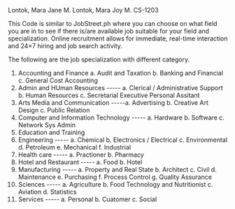 Lontok, Mara Jane M.
Lontok, Mara Joy M.
CS-1203

  This Code is similar to JobStreet.ph where you can choose on what field you are in to see if there is/are available job suitable for your field and specialization. Online recruitment allows for immediate, real-time interaction and 24×7 hiring and job search activity.
  
 The following are the job specialization with different category.
 1. Accounting and Finance        a. Audit and Taxation       b. Banking and Financial        c. General Cost Accounting
 2. Admin and HUman Resources
   ----- a. Clerical / Administrative Support
    b. Human Resources
    c. Secretarial Executive Personal Assitant
 3. Arts Media and Communication
    -----a. Advertising
    b. Creative Art Design
    c. Public Relation
 4. Computer and Information Technology
   ----- a. Hardware
    b. Software
    c. Network Sys Admin
 5. Education and Training
 6. Engineering
   ----- a. Chemical
    b. Electronics / Electrical
    c. Environmental 
    d. Petroleum
    e. Mechanical
    f. Industrial
 7. Health care
     ----- a. Practioner
      b. Pharmacy
 8. Hotel and Restaurant
     ----- a. Food 
      b. Hotel
 9. Manufacturing
     ----- a. Property and Real State
      b. Architect
      c. Civil
      d. Maintenance
      e. Purchasing
      f. Process Control
      g. Quality Assurance
 10. Sciences
     ----- a. Agriculture
      b. Food Technology and Nutritionist
      c. Aviation
      d. Statistics
 11. Services
     ----- a. Personal
      b. Cuatomer
      c. Social
